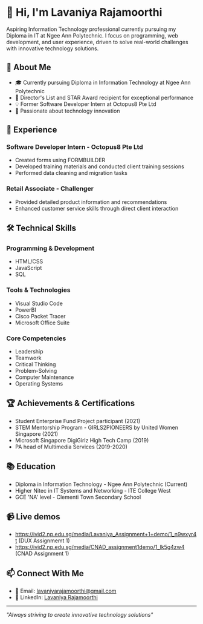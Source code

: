 # 👋 Hi, I'm Lavaniya Rajamoorthi

Aspiring Information Technology professional currently pursuing my Diploma in IT at Ngee Ann Polytechnic. I focus on programming, web development, and user experience, driven to solve real-world challenges with innovative technology solutions.

## 🚀 About Me
- 🎓 Currently pursuing Diploma in Information Technology at Ngee Ann Polytechnic
- 🌟 Director's List and STAR Award recipient for exceptional performance
- 💡 Former Software Developer Intern at Octopus8 Pte Ltd
- 🌱 Passionate about technology innovation

## 💼 Experience
### Software Developer Intern - Octopus8 Pte Ltd
- Created forms using FORMBUILDER
- Developed training materials and conducted client training sessions
- Performed data cleaning and migration tasks

### Retail Associate - Challenger
- Provided detailed product information and recommendations
- Enhanced customer service skills through direct client interaction

## 🛠️ Technical Skills
### Programming & Development
- HTML/CSS
- JavaScript
- SQL

### Tools & Technologies
- Visual Studio Code
- PowerBI
- Cisco Packet Tracer
- Microsoft Office Suite

### Core Competencies
- Leadership
- Teamwork
- Critical Thinking
- Problem-Solving
- Computer Maintenance
- Operating Systems

## 🏆 Achievements & Certifications
- Student Enterprise Fund Project participant (2021)
- STEM Mentorship Program - GIRLS2PIONEERS by United Women Singapore (2021)
- Microsoft Singapore DigiGirlz High Tech Camp (2019)
- PA head of Multimedia Services (2019-2020)

## 📚 Education
- Diploma in Information Technology - Ngee Ann Polytechnic (Current)
- Higher Nitec in IT Systems and Networking - ITE College West
- GCE 'NA' level - Clementi Town Secondary School

## 📹 Live demos
- https://ivid2.np.edu.sg/media/Lavaniya_Assignment+1+demo/1_n9wxyr4t (DUX Assignmemt 1)
- https://ivid2.np.edu.sg/media/CNAD_assignment1demo/1_lk5g4zw4 (CNAD Assignment 1)

## 📫 Connect With Me
- 📧 Email: lavaniyarajamoorthi@gmail.com
- 💼 LinkedIn: [Lavaniya Rajamoorthi](https://www.linkedin.com/in/lavaniya-rajamoorthi-388971272)

---
*"Always striving to create innovative technology solutions"*
